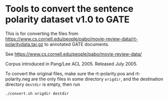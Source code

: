 # Tools to convert the sentence polarity dataset v1.0 to GATE

This is for converting the files from https://www.cs.cornell.edu/people/pabo/movie-review-data/rt-polaritydata.tar.gz to annotated GATE documents. 

See https://www.cs.cornell.edu/people/pabo/movie-review-data/

Corpus introduced in Pang/Lee ACL 2005. Released July 2005.

To convert the original files, make sure the rt-polarity.pos and rt-polarity.neg are the 
only files in some directory `origdir`, and the destination directory `destdir` is empty, 
then run

   `./convert.sh origdir destdir`
